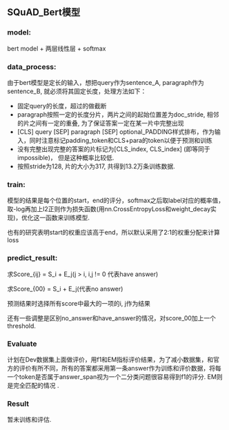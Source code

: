 ## SQuAD_Bert模型
### model:
bert model + 两层线性层 + softmax
### data_process:
由于bert模型是定长的输入，想把query作为sentence_A, paragraph作为sentence_B, 就必须将其固定长度，处理方法如下：
* 固定query的长度，超过的做截断
* paragraph按照一定的长度分片，两片之间的起始位置差为doc_stride, 相邻的片之间有一定的重叠, 为了保证答案一定在某一片中完整出现
* [CLS] query [SEP] paragraph [SEP] optional_PADDING样式排布，作为输入，同时注意标记padding_token和CLS+para的token以便于预测和训练
* 没有完整出现完整的答案的片标记为[CLS_index, CLS_index] (即等同于impossible)， 但是这种概率比较低.
* 按照stride为128, 片的大小为317, 共得到13.2万条训练数据.
### train:
模型的结果是每个位置的start，end的评分，softmax之后取label对应的概率值，取-log再加上l2正则作为损失函数(用nn.CrossEntropyLoss和weight_decay实现)，优化这一函数来训练模型.

也有的研究表明start的权重应该高于end，所以默认采用了2:1的权重分配来计算loss
### predict_result:
求Score_{ij} = S_i + E_j(j > i, i,j != 0 代表have answer)

求Score_{00} = S_i + E_j(代表no answer)

预测结果时选择所有score中最大的一项的i, j作为结果

还有一些调整是区别no_answer和have_answer的情况，对score_00加上一个threshold.

### Evaluate
计划在Dev数据集上面做评价，用f1和EM指标评价结果，为了减小数据集，和官方的评价有所不同，所有的答案都采用第一条answer作为训练和评价数据，将每一个token是否属于answer_span视为一个二分类问题很容易得到f1的评分. EM则是完全匹配的情况
.

### Result
暂未训练和评估.